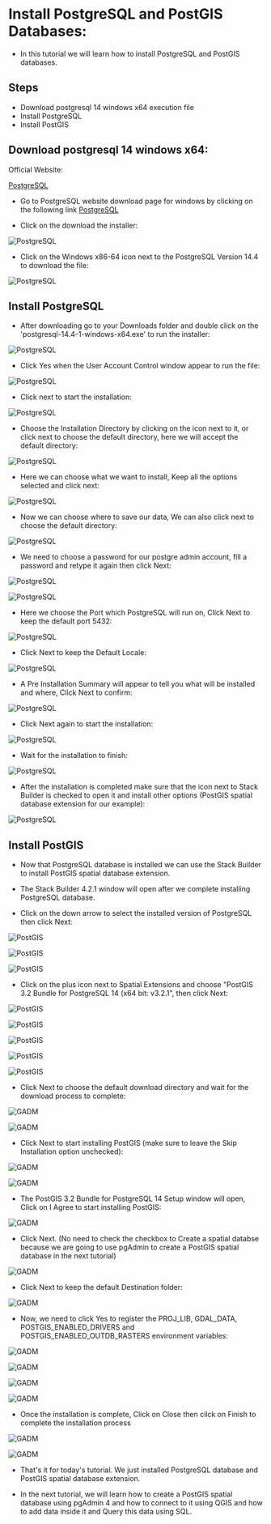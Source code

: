 # Install PostgreSQL and PostGIS Databases:

* In this tutorial we will learn how to install PostgreSQL and PostGIS databases.


## Steps

* Download postgresql 14 windows x64 execution file
* Install PostgreSQL
* Install PostGIS


## Download postgresql 14 windows x64:

Official Website:

  [PostgreSQL](https://www.postgresql.org/download/windows/)


* Go to PostgreSQL website download page for windows by clicking on the following link [PostgreSQL](https://www.postgresql.org/download/windows/)

* Click on the download the installer:

![PostgreSQL](./images/image0.1.jpg)

* Click on the Windows x86-64 icon next to the PostgreSQL Version 14.4 to download the file:

![PostgreSQL](./images/image0.2.jpg)


## Install PostgreSQL

* After downloading go to your Downloads folder and double click on the 'postgresql-14.4-1-windows-x64.exe' to run the installer:


![PostgreSQL](./images/image1.jpg)

* Click Yes when the User Account Control window appear to run the file:

![PostgreSQL](./images/image2.jpg)

* Click next to start the installation:

![PostgreSQL](./images/image3.jpg)

* Choose the Installation Directory by clicking on the icon next to it, or click next to choose the default directory, here we will accept the default directory:

![PostgreSQL](./images/image4.jpg)

* Here we can choose what we want to install, Keep all the options selected and click next:

![PostgreSQL](./images/image5.jpg)

* Now we can choose where to save our data, We can also click next to choose the default directory:

![PostgreSQL](./images/image6.jpg)

* We need to choose a password for our postgre admin account, fill a password and retype it again then click Next:

![PostgreSQL](./images/image7.jpg)

![PostgreSQL](./images/image8.jpg)

* Here we choose the Port which PostgreSQL will run on, Click Next to keep the default port 5432:

![PostgreSQL](./images/image9.jpg)

* Click Next to keep the Default Locale:

![PostgreSQL](./images/image10.jpg)

* A Pre Installation Summary will appear to tell you what will be installed and where, Click Next to confirm:

![PostgreSQL](./images/image11.jpg)

* Click Next again to start the installation:

![PostgreSQL](./images/image12.jpg)

* Wait for the installation to finish:

![PostgreSQL](./images/image13.jpg)

* After the installation is completed make sure that the icon next to Stack Builder is checked to open it and install other options (PostGIS spatial database extension for our example):

![PostgreSQL](./images/image14.jpg)



## Install PostGIS

* Now that PostgreSQL database is installed we can use the Stack Builder to install PostGIS spatial database extension.

* The Stack Builder 4.2.1 window will open after we complete installing PostgreSQL database.

* Click on the down arrow to select the installed version of PostgreSQL then click Next:

![PostGIS](./images/image15.jpg)

![PostGIS](./images/image16.jpg)

![PostGIS](./images/image17.jpg)

* Click on the plus icon next to Spatial Extensions and choose "PostGIS 3.2 Bundle for PostgreSQL 14 (x64 bit: v3.2.1", then click Next:

![PostGIS](./images/image18.jpg)

![PostGIS](./images/image19.jpg)

![PostGIS](./images/image20.jpg)

![PostGIS](./images/image21.jpg)

![PostGIS](./images/image22.jpg)

* Click Next to choose the default download directory and wait for the download process to complete:

![GADM](./images/image23.jpg)

![GADM](./images/image24.jpg)

* Click Next to start installing PostGIS (make sure to leave the Skip Installation option unchecked):

![GADM](./images/image25.jpg)

![GADM](./images/image26.jpg)

* The PostGIS 3.2 Bundle for PostgreSQL 14 Setup window will open, Click on I Agree to start installing PostGIS:

![GADM](./images/image27.jpg)

* Click Next. (No need to check the checkbox to Create a spatial databse because we are going to use pgAdmin to create a PostGIS spatial database in the next tutorial)

![GADM](./images/image28.jpg)

* Click Next to keep the default Destination folder:

![GADM](./images/image29.jpg)

* Now, we need to click Yes to register the PROJ_LIB, GDAL_DATA, POSTGIS_ENABLED_DRIVERS and POSTGIS_ENABLED_OUTDB_RASTERS environment variables:

![GADM](./images/image30.jpg)

![GADM](./images/image31.jpg)

![GADM](./images/image32.jpg)

![GADM](./images/image33.jpg)

* Once the installation is complete, Click on Close then cilck on Finish to complete the installation process

![GADM](./images/image34.jpg)

![GADM](./images/image35.jpg)


* That's it for today's tutorial. We just installed PostgreSQL database and PostGIS spatial database extension.

* In the next tutorial, we will learn how to create a PostGIS spatial database using pgAdmin 4 and how to connect to it using QGIS and how to add data inside it and Query this data using SQL.
